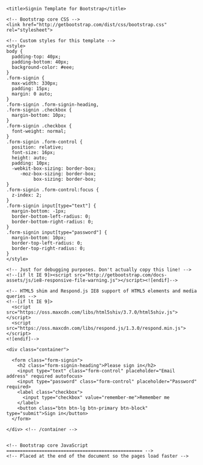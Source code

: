 <html lang="en">
  <head>
    <meta charset="utf-8">
    <meta http-equiv="X-UA-Compatible" content="IE=edge">
    <meta name="viewport" content="width=device-width, initial-scale=1.0">
    <meta name="description" content="">
    <meta name="author" content="">
    <link rel="shortcut icon" href="http://getbootstrap.com/docs-assets/ico/favicon.png">

    <title>Signin Template for Bootstrap</title>

    <!-- Bootstrap core CSS -->
    <link href="http://getbootstrap.com/dist/css/bootstrap.css" rel="stylesheet">

    <!-- Custom styles for this template -->
    <style>
    body {
      padding-top: 40px;
      padding-bottom: 40px;
      background-color: #eee;
    }
    .form-signin {
      max-width: 330px;
      padding: 15px;
      margin: 0 auto;
    }
    .form-signin .form-signin-heading,
    .form-signin .checkbox {
      margin-bottom: 10px;
    }
    .form-signin .checkbox {
      font-weight: normal;
    }
    .form-signin .form-control {
      position: relative;
      font-size: 16px;
      height: auto;
      padding: 10px;
      -webkit-box-sizing: border-box;
         -moz-box-sizing: border-box;
              box-sizing: border-box;
    }
    .form-signin .form-control:focus {
      z-index: 2;
    }
    .form-signin input[type="text"] {
      margin-bottom: -1px;
      border-bottom-left-radius: 0;
      border-bottom-right-radius: 0;
    }
    .form-signin input[type="password"] {
      margin-bottom: 10px;
      border-top-left-radius: 0;
      border-top-right-radius: 0;
    }
    </style>

    <!-- Just for debugging purposes. Don't actually copy this line! -->
    <!--[if lt IE 9]><script src="http://getbootstrap.com/docs-assets/js/ie8-responsive-file-warning.js"></script><![endif]-->

    <!-- HTML5 shim and Respond.js IE8 support of HTML5 elements and media queries -->
    <!--[if lt IE 9]>
      <script src="https://oss.maxcdn.com/libs/html5shiv/3.7.0/html5shiv.js"></script>
      <script src="https://oss.maxcdn.com/libs/respond.js/1.3.0/respond.min.js"></script>
    <![endif]-->
  </head>

  <body>

    <div class="container">

      <form class="form-signin">
        <h2 class="form-signin-heading">Please sign in</h2>
        <input type="text" class="form-control" placeholder="Email address" required autofocus>
        <input type="password" class="form-control" placeholder="Password" required>
        <label class="checkbox">
          <input type="checkbox" value="remember-me">Remember me
        </label>
        <button class="btn btn-lg btn-primary btn-block" type="submit">Sign in</button>
      </form>

    </div> <!-- /container -->


    <!-- Bootstrap core JavaScript
    ================================================== -->
    <!-- Placed at the end of the document so the pages load faster -->
  </body>
